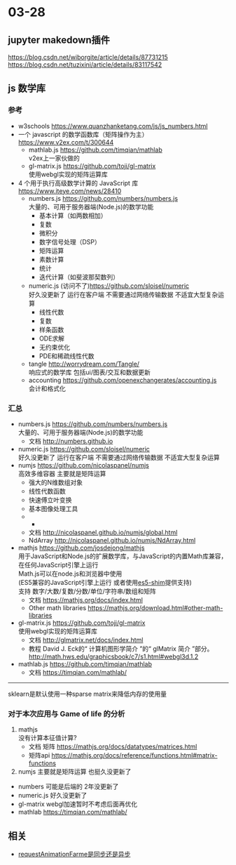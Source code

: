 
# 03-28
## jupyter makedown插件
https://blog.csdn.net/wiborgite/article/details/87731215
https://blog.csdn.net/tuzixini/article/details/83117542

## js 数学库
### 参考
- w3schools https://www.quanzhanketang.com/js/js_numbers.html
- 一个 javascript 的数学函数库（矩阵操作为主）https://www.v2ex.com/t/300644
    - mathlab.js https://github.com/timqian/mathlab  
        v2ex上一家伙做的
    - gl-matrix.js https://github.com/toji/gl-matrix  
        使用webgl实现的矩阵运算库
-  4 个用于执行高级数学计算的 JavaScript 库 https://www.iteye.com/news/28410
    - numbers.js https://github.com/numbers/numbers.js  
        大量的、可用于服务器端(Node.js)的数学功能  
        - 基本计算（如两数相加）
        - 复数
        - 微积分
        - 数字信号处理（DSP）
        - 矩阵运算
        - 素数计算
        - 统计
        - 迭代计算（如斐波那契数列）
    - numeric.js \(访问不了\)https://github.com/sloisel/numeric  
        好久没更新了
        运行在客户端 不需要通过网络传输数据 不适宜大型复杂运算  
        - 线性代数
        - 复数
        - 样条函数
        - ODE求解
        - 无约束优化
        - PDE和稀疏线性代数
    - tangle  http://worrydream.com/Tangle/  
        响应式的数学库 包括ui/图表/交互和数据更新
    - accounting https://github.com/openexchangerates/accounting.js  
        会计和格式化

### 汇总
- numbers.js https://github.com/numbers/numbers.js  
    大量的、可用于服务器端(Node.js)的数学功能  
    - 文档 http://numbers.github.io
- numeric.js https://github.com/sloisel/numeric  
    好久没更新了
    运行在客户端 不需要通过网络传输数据 不适宜大型复杂运算
- numjs https://github.com/nicolaspanel/numjs  
    高效多维容器 主要就是矩阵运算  
    - 强大的N维数组对象
    - 线性代数函数
    - 快速傅立叶变换
    - 基本图像处理工具
    - -
    - 文档 http://nicolaspanel.github.io/numjs/global.html
    - NdArray http://nicolaspanel.github.io/numjs/NdArray.html
- mathjs https://github.com/josdejong/mathjs  
    用于JavaScript和Node.js的扩展数学库，与JavaScript的内置Math库兼容，在任何JavaScript引擎上运行  
    Math.js可以在node.js和浏览器中使用  
    (ES5兼容的JavaScript引擎上运行 或者使用[es5-shim](https://github.com/kriskowal/es5-shim)提供支持)  
    支持 数字/大数/复数/分数/单位/字符串/数组和矩阵  
    - 文档 https://mathjs.org/docs/index.html
    - Other math libraries https://mathjs.org/download.html#other-math-libraries
- gl-matrix.js https://github.com/toji/gl-matrix  
    使用webgl实现的矩阵运算库  
    - 文档 http://glmatrix.net/docs/index.html
    - 教程 David J. Eck的“ 计算机图形学简介 ”的“ glMatrix 简介 ”部分。 http://math.hws.edu/graphicsbook/c7/s1.html#webgl3d.1.2
- mathlab.js https://github.com/timqian/mathlab  
    - 文档 https://timqian.com/mathlab/

----
sklearn是默认使用一种sparse matrix来降低内存的使用量

### 对于本次应用与 Game of life 的分析
1. mathjs  
    没有计算本征值计算?
    - 文档 矩阵 https://mathjs.org/docs/datatypes/matrices.html  
    - 矩阵api https://mathjs.org/docs/reference/functions.html#matrix-functions
2.  numjs 主要就是矩阵运算 也挺久没更新了
- numbers 可能是后端的 2年没更新了
- numeric.js 好久没更新了
- gl-matrix webgl加速暂时不考虑后面再优化
- mathlab https://timqian.com/mathlab/

## 相关
- [requestAnimationFarme是同步还是异步](https://segmentfault.com/q/1010000012540037)